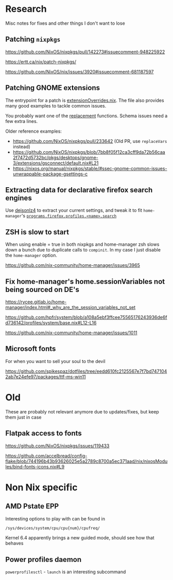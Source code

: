 # Research

Misc notes for fixes and other things I don't want to lose

## Patching `nixpkgs`

<https://github.com/NixOS/nixpkgs/pull/142273#issuecomment-948225922>

<https://ertt.ca/nix/patch-nixpkgs/>

<https://github.com/NixOS/nix/issues/3920#issuecomment-681187597>

## Patching GNOME extensions

The entrypoint for a patch is [extensionOverrides.nix](<https://github.com/NixOS/nixpkgs/blob/master/pkgs/desktops/gnome/extensions/extensionOverrides.nix>). The file also provides many good examples to tackle common issues.

You probably want one of the [replacement](https://nixos.org/manual/nixpkgs/stable/#sec-build-support) functions. Schema issues need a few extra lines.

Older reference examples:

- <https://github.com/NixOS/nixpkgs/pull/233642> (Old PR, use `replaceVars` instead)
- <https://github.com/NixOS/nixpkgs/blob/7bb8f05f12ca3cff9da72b56caa2f7472d5732bc/pkgs/desktops/gnome-3/extensions/gsconnect/default.nix#L21>
- <https://nixos.org/manual/nixpkgs/stable/#ssec-gnome-common-issues-unwrappable-package-gsettings-c>

## Extracting data for declarative firefox search engines

Use [dejsonlz4](<https://github.com/avih/dejsonlz4>) to extract your current settings, and tweak it to fit `home-manager`'s [`programs.firefox.profiles.<name>.search`](<https://nix-community.github.io/home-manager/options.xhtml#opt-programs.firefox.profiles._name_.search>)

## ZSH is slow to start

When using enable = true in both nixpkgs and home-manager zsh slows down a bunch due to duplicate calls to `compinit`. In my case I just disable the `home-manager` option.

<https://github.com/nix-community/home-manager/issues/3965>

## Fix home-manager's home.sessionVariables not being sourced on DE's

<https://rycee.gitlab.io/home-manager/index.html#_why_are_the_session_variables_not_set>

<https://github.com/hpfr/system/blob/a108a5ebf3ffcee75565176243936de6fd736142/profiles/system/base.nix#L12-L16>

<https://github.com/nix-community/home-manager/issues/1011>

## Microsoft fonts

For when you want to sell your soul to the devil

<https://github.com/spikespaz/dotfiles/tree/eedd610fc2125567e7f7bd7471042ab7e24efe97/packages/ttf-ms-win11>

# Old

These are probably not relevant anymore due to updates/fixes, but keep them just in case

## Flatpak access to fonts

<https://github.com/NixOS/nixpkgs/issues/119433>

<https://github.com/accelbread/config-flake/blob/744196b43b93626025e5a2789c8700a5ec371aad/nix/nixosModules/bind-fonts-icons.nix#L9>

# Non Nix specific

## AMD Pstate EPP

Interesting options to play with can be found in

```sh
/sys/devices/system/cpu/cpu{num}/cpufreq/
```

Kernel 6.4 apparently brings a new guided mode, should see how that behaves

## Power profiles daemon

`powerprofilesctl` - `launch` is an interesting subcommand
